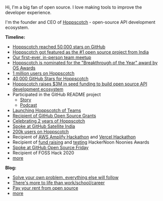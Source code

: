 Hi, I'm a big fan of open source. I love making tools to improve the developer experience.

  I'm the founder and CEO of [Hoppscotch](https://github.com/hoppscotch/hoppscotch) - open-source API development ecosystem.

**Timeline:**

- [Hoppscotch reached 50,000 stars on GitHub](https://twitter.com/hoppscotch_io/status/1628368060909490182)
- [Hoppscotch got featured as the #1 open source project from India](https://twitter.com/liyasthomas/status/1595863637805379584)
- [Our first-ever, in-person team meetup](https://twitter.com/hoppscotch_io/status/1551955638594310144)
- [Hoppscotch is nominated for the "Breakthrough of the Year" award by OS Awards](https://osawards.com/javascript/#nominees)
- [1 million users on Hoppscotch](https://twitter.com/liyasthomas/status/1514139853390499840)
- [40,000 GitHub Stars for Hoppscotch](https://twitter.com/liyasthomas/status/1506246921324691457)
- [Hoppscotch raises $3M in seed funding to build open source API development ecosystem](https://company.hoppscotch.io/hoppscotch-raises-3m-in-seed-funding-to-build-open-source-api-development-ecosystem)
- Participated in the GitHub README project
  - [Story](https://github.com/readme/stories/liyas-thomas)
  - [Podcast](https://github.com/readme/podcast/liyas-thomas)
- [Launching Hoppscotch of Teams](https://company.hoppscotch.io/create-teams-for-collaboration-in-hoppscotch)
- [Recipient of GitHub Open Source Grants](https://github.blog/2021-09-12-recipients-open-source-grants-github-sponsors-india)
- [Celebrating 2 years of Hoppscotch](https://company.hoppscotch.io/hoppscotch-v2)
- [Spoke at GitHub Satellite India](https://githubsatellite.com/sessions/journey-of-a-project-made-in-india-hoppscotch/)
- [200k users on Hoppscotch](https://twitter.com/liyasthomas/status/1375832216689729544)
- Recipient of [AWS Amplify Hackathon](https://liyasthomas.hashnode.dev/savvy-build-better-products-with-customer-feedback) and [Vercel Hackathon](https://liyasthomas.hashnode.dev/ebb-feel-life-again-from-a-new-perspective)
- Recipient of [fund raising](https://noonies.tech/award/hacker-noon-contributor-of-the-year-fundraising) and [testing](https://noonies.tech/award/hacker-noon-contributor-of-the-year-testing) HackerNoon Noonies Awards
- [Spoke at GitHub Open Source Friday](https://dev.to/github/to-be-successful-as-a-developer-you-need-be-consistent-30ob)
- Recipient of FOSS Hack 2020
- [more](https://liyasthomas.com/timeline)

**Blog:**

- [Solve your own problem, everything else will follow](https://liyasthomas.com/blog/solve-your-own-problem)
- [There's more to life than work/school/career](https://liyasthomas.com/blog/more-to-life)
- [Pay your rent from open source](https://liyasthomas.com/blog/pay-your-rent-from-open-source)
- [more](https://dev.to/liyasthomas)
